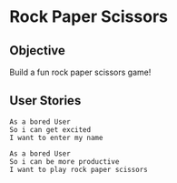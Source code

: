 # Rock Paper Scissors

## Objective
Build a fun rock paper scissors game!

## User Stories

```
As a bored User
So i can get excited
I want to enter my name

As a bored User
So i can be more productive
I want to play rock paper scissors
```
